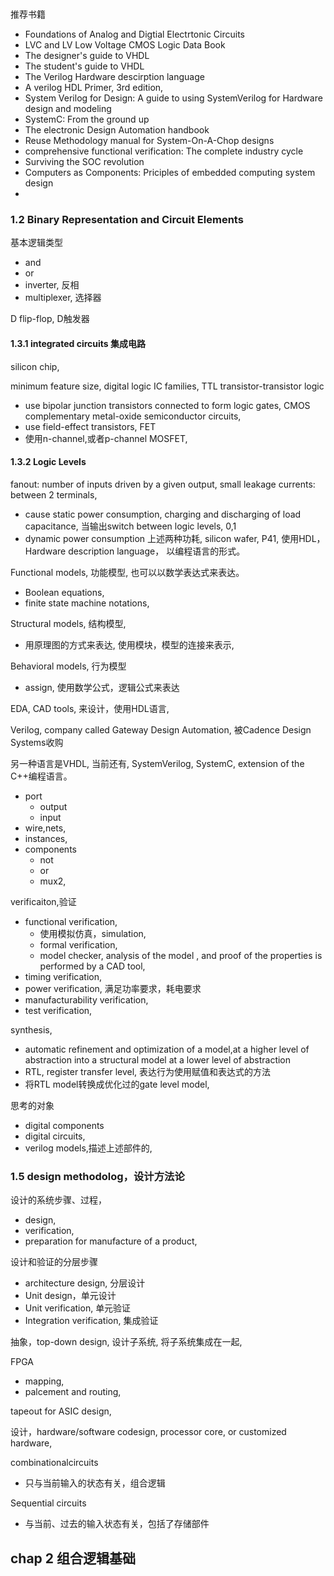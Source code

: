 # <Digital Design>
推荐书籍
* Foundations of Analog and Digtial Electrtonic Circuits
* LVC and LV Low Voltage CMOS Logic Data Book
* The designer's guide to VHDL
* The student's guide to VHDL
* The Verilog Hardware descirption language
* A verilog HDL Primer, 3rd edition,
* System Verilog for Design: A guide to using SystemVerilog for Hardware design and modeling
* SystemC: From the ground up
* The electronic Design Automation handbook
* Reuse Methodology manual for System-On-A-Chop designs
* comprehensive functional verification: The complete industry cycle
* Surviving the SOC revolution
* Computers as Components: Priciples of embedded computing system design
* 

### 1.2 Binary Representation and Circuit Elements
基本逻辑类型
* and
* or
* inverter, 反相
* multiplexer, 选择器

D flip-flop, D触发器

#### 1.3.1 integrated circuits 集成电路
silicon chip, 

minimum feature size,
digital logic IC families, TTL transistor-transistor logic
- use bipolar junction transistors connected to form logic gates,
CMOS complementary metal-oxide semiconductor circuits,
- use field-effect transistors, FET
- 使用n-channel,或者p-channel MOSFET,

#### 1.3.2 Logic Levels
fanout: number of inputs driven by a given output,
small leakage currents: between 2 terminals,
- cause static power consumption,
charging and discharging of load capacitance, 当输出switch between logic levels, 0,1
- dynamic power consumption
上述两种功耗, 
silicon wafer,
P41,
使用HDL， Hardware description language， 以编程语言的形式。

Functional models, 功能模型, 也可以以数学表达式来表达。
- Boolean equations,
- finite state machine notations, 

Structural models, 结构模型,
- 用原理图的方式来表达, 使用模块，模型的连接来表示,

Behavioral models, 行为模型
- assign, 使用数学公式，逻辑公式来表达

EDA, CAD tools, 来设计，使用HDL语言,

Verilog, company called Gateway Design Automation, 被Cadence Design Systems收购


另一种语言是VHDL, 当前还有, SystemVerilog, SystemC, extension of the C++编程语言。

- port
  - output
  - input
- wire,nets,
- instances, 
- components
  - not
  - or
  - mux2, 

verificaiton,验证
- functional verification,
  - 使用模拟仿真，simulation, 
  - formal verification, 
  - model checker, analysis of the model , and proof of the properties is performed by a CAD tool,
- timing verification,
- power verification, 满足功率要求，耗电要求
- manufacturability verification,
- test verification, 

synthesis, 
- automatic refinement and optimization of a model,at a higher level of abstraction into a structural model at a lower level of abstraction
- RTL, register transfer level, 表达行为使用赋值和表达式的方法
- 将RTL model转换成优化过的gate level model,

思考的对象
- digital components
- digital circuits,
- verilog models,描述上述部件的,

### 1.5 design methodolog，设计方法论
设计的系统步骤、过程，
- design,
- verification,
- preparation for manufacture of a product,

设计和验证的分层步骤
- architecture design, 分层设计
- Unit design，单元设计
- Unit verification, 单元验证
- Integration verification, 集成验证

抽象，top-down design, 设计子系统, 将子系统集成在一起, 

FPGA
- mapping,
- palcement and routing,

tapeout for ASIC design,

设计，hardware/software codesign, processor core, or customized hardware, 

combinationalcircuits
- 只与当前输入的状态有关，组合逻辑

Sequential circuits
- 与当前、过去的输入状态有关，包括了存储部件

## chap 2 组合逻辑基础







